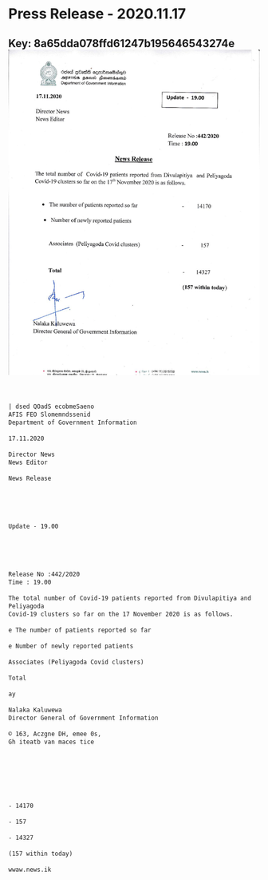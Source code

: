 # Press Release - 2020.11.17 
Key: 8a65dda078ffd61247b195646543274e 
![img](img/8a65dda078ffd61247b195646543274e.jpg)
---
```
  

| dsed QOadS ecobmeSaeno
AFIS FEO Slomemndssenid
Department of Government Information

17.11.2020

Director News
News Editor

News Release

 

 

Update - 19.00

 

 

Release No :442/2020
Time : 19.00

The total number of Covid-19 patients reported from Divulapitiya and Peliyagoda
Covid-19 clusters so far on the 17 November 2020 is as follows.

e The number of patients reported so far

e Number of newly reported patients

Associates (Peliyagoda Covid clusters)

Total

ay

Nalaka Kaluwewa
Director General of Government Information

© 163, Aczgne DH, emee 0s,
Gh iteatb van maces tice

 

 

 

- 14170

- 157

- 14327

(157 within today)

wwaw.news.ik

```

